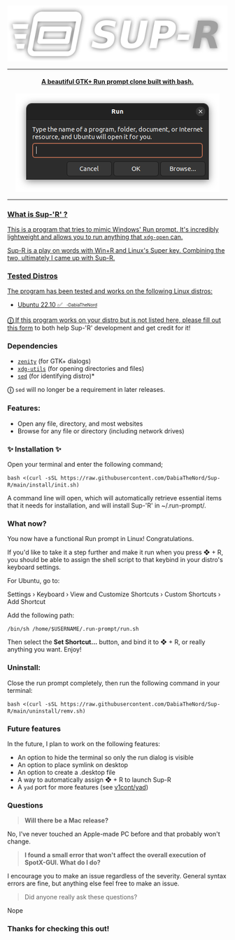 <p align="center">
<a href="https://github.com/DabiaTheNord/Sup-R"><img src="https://raw.githubusercontent.com/DabiaTheNord/Sup-R/main/git/images/suprlogo.png"/>
</p>

***
<center>
<h4 align="center">A beautiful GTK+ Run prompt clone built with bash.</h4>
</center>
<p align="center">
<a href="https://github.com/DabiaTheNord/Sup-R"><img src="https://raw.githubusercontent.com/DabiaTheNord/Sup-R/main/git/images/preview.png"/>
</p>

---

### What is Sup-'R' ?

This is a program that tries to mimic Windows' Run prompt. It's incredibly lightweight and allows you to run anything that `xdg-open` can.

Sup-R is a play on words with Win+R and Linux's Super key. Combining the two, ultimately I came up with Sup-R.

### Tested Distros

The program has been tested and works on the following Linux distros:
- Ubuntu 22.10 ✅ <sub><sup> -DabiaTheNord<sup></sub>

**ⓘ** If this program works on your distro but is not listed here, please fill out [this form](https://forms.gle/DeWfkc6V1LKjFmVY6) to both help Sup-'R' development and get credit for it!

### Dependencies

- <a href="https://howtoinstall.co/en/zenity" title="Tip: run 'sudo apt install zenity' to install.">`zenity`</a> (for GTK+ dialogs)
- <a href="https://howtoinstall.co/en/xdg-utils" title="Tip: run 'sudo apt install xdg-utils' to install.">`xdg-utils`</a> (for opening directories and files)
- <a href="https://howtoinstall.co/en/sed" title="Tip: run 'sudo apt install sed' to install.">`sed`</a> (for identifying distro)*

**ⓘ** `sed` will no longer be a requirement in later releases.

### Features:

- Open any file, directory, and most websites
- Browse for any file or directory (including network drives)

### ✨ **Installation** ✨

Open your terminal and enter the following command;
```
bash <(curl -sSL https://raw.githubusercontent.com/DabiaTheNord/Sup-R/main/install/init.sh)
```
A command line will open, which will automatically retrieve essential items that it needs for installation, and will install Sup-'R' in ~/.run-prompt/.

### What now?

You now have a functional Run prompt in Linux! Congratulations.

If you'd like to take it a step further and make it run when you press ❖ + R, you should be able to assign the shell script to that keybind in your distro's keyboard settings.

For Ubuntu, go to:

Settings › Keyboard › View and Customize Shortcuts › Custom Shortcuts › Add Shortcut

Add the following path:
```
/bin/sh /home/$USERNAME/.run-prompt/run.sh
```
Then select the **Set Shortcut...** button, and bind it to ❖ + R, or really anything you want. Enjoy!

### Uninstall:

Close the run prompt completely, then run the following command in your terminal:
```
bash <(curl -sSL https://raw.githubusercontent.com/DabiaTheNord/Sup-R/main/uninstall/remv.sh)
```

### Future features
In the future, I plan to work on the following features:

- An option to hide the terminal so only the run dialog is visible
- An option to place symlink on desktop
- An option to create a .desktop file
- A way to automatically assign ❖ + R to launch Sup-R
- A `yad` port for more features (see [v1cont/yad](https://github.com/v1cont/yad))

### Questions

> **Will there be a Mac release?**

No, I've never touched an Apple-made PC before and that probably won't change.

> **I found a small error that won't affect the overall execution of SpotX-GUI. What do I do?**

I encourage you to make an issue regardless of the severity. General syntax errors are fine, but anything else feel free to make an issue.

> Did anyone really ask these questions?

Nope

### Thanks for checking this out!
